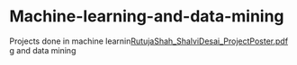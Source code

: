 # Machine-learning-and-data-mining
Projects done in machine learnin[RutujaShah_ShalviDesai_ProjectPoster.pdf](https://github.com/rutu111/Unsupervised-mahine-learning-and-Data-mining/files/8900897/RutujaShah_ShalviDesai_ProjectPoster.pdf)
g and data mining
